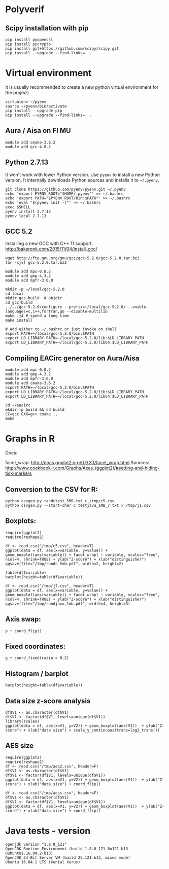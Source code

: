 # Polyverif

## Scipy installation with pip

```
pip install pyopenssl
pip install pycrypto
pip install git+https://github.com/scipy/scipy.git
pip install --upgrade --find-links=. .
```

# Virtual environment

It is usually recommended to create a new python virtual environment for the project:

```
virtualenv ~/pyenv
source ~/pyenv/bin/activate
pip install --upgrade pip
pip install --upgrade --find-links=. .
```

## Aura / Aisa on FI MU

```
module add cmake-3.6.2
module add gcc-4.8.2
```

## Python 2.7.13

It won't work with lower Python version. Use `pyenv` to install a new Python version.
It internally downloads Python sources and installs it to `~/.pyenv`.

```
git clone https://github.com/pyenv/pyenv.git ~/.pyenv
echo 'export PYENV_ROOT="$HOME/.pyenv"' >> ~/.bashrc
echo 'export PATH="$PYENV_ROOT/bin:$PATH"' >> ~/.bashrc
echo 'eval "$(pyenv init -)"' >> ~/.bashrc
exec $SHELL
pyenv install 2.7.13
pyenv local 2.7.13
```

## GCC 5.2

Installing a new GCC with C++ 11 support.
http://bakeronit.com/2015/11/04/install_gcc/

```
wget http://ftp.gnu.org/gnu/gcc/gcc-5.2.0/gcc-5.2.0.tar.bz2
tar -xjvf gcc-5.2.0.tar.bz2

module add mpc-0.8.2
module add gmp-4.3.2
module add mpfr-3.0.0

mkdir -p ~/local/gcc-5.2.0
cd local
mkdir gcc-build  # objdir
cd gcc-build
../../gcc-5.2.0/configure --prefix=~/local/gcc-5.2.0/ --enable-languages=c,c++,fortran,go --disable-multilib
make -j4 # spend a long time
make install

# Add either to ~/.bashrc or just invoke on shell
export PATH=~/local/gcc-5.2.0/bin:$PATH
export LD_LIBRARY_PATH=~/local/gcc-5.2.0/lib:$LD_LIBRARY_PATH
export LD_LIBRARY_PATH=~/local/gcc-5.2.0/lib64:$LD_LIBRARY_PATH
```

## Compiling EACirc generator on Aura/Aisa

```
module add mpc-0.8.2
module add gmp-4.3.2
module add mpfr-3.0.0
module add cmake-3.6.2
export PATH=~/local/gcc-5.2.0/bin:$PATH
export LD_LIBRARY_PATH=~/local/gcc-5.2.0/lib:$LD_LIBRARY_PATH
export LD_LIBRARY_PATH=~/local/gcc-5.2.0/lib64:$LD_LIBRARY_PATH

cd ~/eacirc
mkdir -p build && cd build
CC=gcc CXX=g++ cmake ..
make
```

# Graphs in R

Docs:

facet_wrap: http://docs.ggplot2.org/0.9.3.1/facet_wrap.html
Sources: http://www.cookbook-r.com/Graphs/Axes_(ggplot2)/#setting-and-hiding-tick-markers


## Conversion to the CSV for R:

```
python csvgen.py randctest_5MB.txt > /tmp/c5.csv
python csvgen.py --start-char c testjava_1MB_7.txt > /tmp/j1.csv
```

## Boxplots:

```
require(ggplot2)
require(reshape2)

df <- read.csv("/tmp/c5.csv", header=T)
ggplot(data = df, aes(x=variable, y=value)) + geom_boxplot(aes(variable)) + facet_wrap( ~ variable, scales="free", ncol=4, shrink=TRUE) + ylab("Z-score") + xlab("distinguisher")
ggsave(file="/tmp/randc_5mb.pdf", width=2, height=2)

table(df$variable)
barplot(height=table(df$variable))

df <- read.csv("/tmp/j7.csv", header=T)
ggplot(data = df, aes(x=variable, y=value)) + geom_boxplot(aes(variable)) + facet_wrap( ~ variable, scales="free", ncol=4, shrink=TRUE) + ylab("Z-score") + xlab("distinguisher")
ggsave(file="/tmp/randjava_1mb.pdf", width=4, height=3)
```

## Axis swap:

```
p + coord_flip()
```

## Fixed coordinates:

```
g + coord_fixed(ratio = 0.2)
```

## Histogram / barplot

```
barplot(height=table(df$variable))
```

## Data size z-score analysis

```
df$V1 <- as.character(df$V1)
df$V1 <- factor(df$V1, levels=unique(df$V1))
library(scales)
ggplot(data = df, aes(x=V1, y=V2)) + geom_boxplot(aes(V1))  + ylab("Z-score") + xlab("data size") + scale_y_continuous(trans=log2_trans())
```

## AES size

```
require(ggplot2)
require(reshape2)
df <- read.csv("/tmp/aes2.csv", header=F)
df$V1 <- as.character(df$V1)
df$V1 <- factor(df$V1, levels=unique(df$V1))
ggplot(data = df, aes(x=V1, y=V2)) + geom_boxplot(aes(V1))  + ylab("Z-score") + xlab("data size") + coord_flip()

df <- read.csv("/tmp/aess.csv", header=F)
df$V1 <- as.character(df$V1)
df$V1 <- factor(df$V1, levels=unique(df$V1))
ggplot(data = df, aes(x=V1, y=V2)) + geom_boxplot(aes(V1))  + ylab("Z-score") + xlab("data size") + coord_flip()
```

# Java tests - version

```
openjdk version "1.8.0_121"
OpenJDK Runtime Environment (build 1.8.0_121-8u121-b13-0ubuntu1.16.04.2-b13)
OpenJDK 64-Bit Server VM (build 25.121-b13, mixed mode)
Ubuntu 16.04.1 LTS (Xenial Xerus)
```


